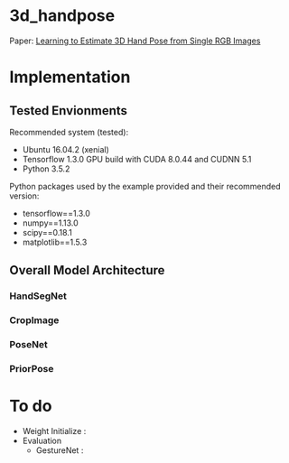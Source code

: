 # 3d_handpose

Paper: [Learning to Estimate 3D Hand Pose from Single RGB Images](https://arxiv.org/pdf/1705.01389v3.pdf)

# Implementation
## Tested Envionments
Recommended system (tested):
- Ubuntu 16.04.2 (xenial)
- Tensorflow 1.3.0 GPU build with CUDA 8.0.44 and CUDNN 5.1
- Python 3.5.2

Python packages used by the example provided and their recommended version:
- tensorflow==1.3.0
- numpy==1.13.0
- scipy==0.18.1
- matplotlib==1.5.3

## Overall Model Architecture
### HandSegNet
### CropImage
### PoseNet
### PriorPose

# To do
* Weight Initialize : 
* Evaluation
	* GestureNet : 


